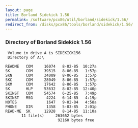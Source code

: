 ```yaml
---
layout: page
title: Borland Sidekick 1.56
permalink: /software/pcx86/util/borland/sidekick/1.56/
redirect_from: /disks/pcx86/tools/borland/sidekick/1.56/
---
```


### Directory of Borland Sidekick 1.56

     Volume in drive A is SIDEKICK156
     Directory of A:\

    README   COM     16074   8-02-85  10:27a
    SK       COM     39515   8-06-85   1:57p
    SKN      COM     34009   8-06-85   1:57p
    SKC      COM     28049   8-06-85   1:57p
    SKM      COM     17642   8-06-85   1:57p
    SK       HLP     53632   8-02-85  12:40p
    SKINST   COM     54574   6-25-85   7:49p
    SKINST   MSG      4224   6-14-85   4:19p
    NOTES             1647   9-02-84   4:58a
    PHONE    DIR      1358   5-03-85   2:01p
    READ-ME  SK      12928   8-14-85  11:10a
           11 file(s)     263652 bytes
                           92160 bytes free

